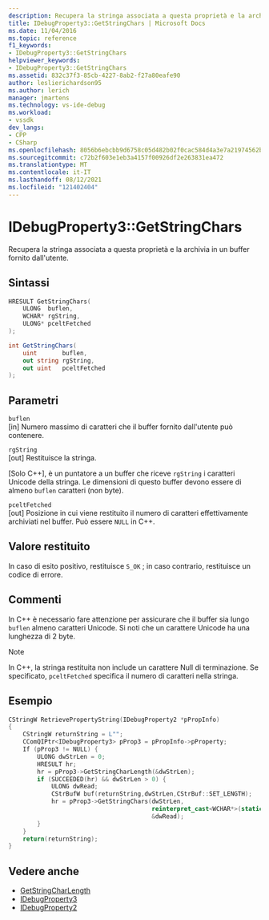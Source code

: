 ```yaml
---
description: Recupera la stringa associata a questa proprietà e la archivia in un buffer fornito dall'utente.
title: IDebugProperty3::GetStringChars | Microsoft Docs
ms.date: 11/04/2016
ms.topic: reference
f1_keywords:
- IDebugProperty3::GetStringChars
helpviewer_keywords:
- IDebugProperty3::GetStringChars
ms.assetid: 832c37f3-85cb-4227-8ab2-f27a80eafe90
author: leslierichardson95
ms.author: lerich
manager: jmartens
ms.technology: vs-ide-debug
ms.workload:
- vssdk
dev_langs:
- CPP
- CSharp
ms.openlocfilehash: 8056b6ebcbb9d6758c05d482b02f0cac584d4a3e7a21974562b7e83658d32308
ms.sourcegitcommit: c72b2f603e1eb3a4157f00926df2e263831ea472
ms.translationtype: MT
ms.contentlocale: it-IT
ms.lasthandoff: 08/12/2021
ms.locfileid: "121402404"
---
```

# <a name="idebugproperty3getstringchars"></a>IDebugProperty3::GetStringChars
Recupera la stringa associata a questa proprietà e la archivia in un buffer fornito dall'utente.

## <a name="syntax"></a>Sintassi

```cpp
HRESULT GetStringChars(
    ULONG  buflen,
    WCHAR* rgString,
    ULONG* pceltFetched
);
```

```csharp
int GetStringChars(
    uint       buflen,
    out string rgString,
    out uint   pceltFetched
);
```

## <a name="parameters"></a>Parametri
`buflen`\
[in] Numero massimo di caratteri che il buffer fornito dall'utente può contenere.

`rgString`\
[out] Restituisce la stringa.

 [Solo C++], è un puntatore a un buffer che riceve `rgString` i caratteri Unicode della stringa. Le dimensioni di questo buffer devono essere di almeno `buflen` caratteri (non byte).

`pceltFetched`\
[out] Posizione in cui viene restituito il numero di caratteri effettivamente archiviati nel buffer. Può essere `NULL` in C++.

## <a name="return-value"></a>Valore restituito
In caso di esito positivo, restituisce `S_OK` ; in caso contrario, restituisce un codice di errore.

## <a name="remarks"></a>Commenti
In C++ è necessario fare attenzione per assicurare che il buffer sia lungo `buflen` almeno caratteri Unicode. Si noti che un carattere Unicode ha una lunghezza di 2 byte.

> [!NOTE]
> In C++, la stringa restituita non include un carattere Null di terminazione. Se specificato, `pceltFetched` specifica il numero di caratteri nella stringa.

## <a name="example"></a>Esempio

```cpp
CStringW RetrievePropertyString(IDebugProperty2 *pPropInfo)
{
    CStringW returnString = L"";
    CComQIPtr<IDebugProperty3> pProp3 = pPropInfo->pProperty;
    If (pProp3 != NULL) {
        ULONG dwStrLen = 0;
        HRESULT hr;
        hr = pProp3->GetStringCharLength(&dwStrLen);
        if (SUCCEEDED(hr) && dwStrLen > 0) {
            ULONG dwRead;
            CStrBufW buf(returnString,dwStrLen,CStrBuf::SET_LENGTH);
            hr = pProp3->GetStringChars(dwStrLen,
                                        reinterpret_cast<WCHAR*>(static_cast<CStringW::PXSTR>(buf)),
                                        &dwRead);
        }
    }
    return(returnString);
}
```

## <a name="see-also"></a>Vedere anche
- [GetStringCharLength](../../../extensibility/debugger/reference/idebugproperty3-getstringcharlength.md)
- [IDebugProperty3](../../../extensibility/debugger/reference/idebugproperty3.md)
- [IDebugProperty2](../../../extensibility/debugger/reference/idebugproperty2.md)
